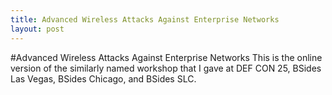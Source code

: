 ```yaml
---
title: Advanced Wireless Attacks Against Enterprise Networks
layout: post
---
```


#Advanced Wireless Attacks Against Enterprise Networks
This is the online version of the similarly named workshop that I gave at DEF CON 25, BSides Las Vegas, BSides Chicago, and BSides SLC. 
